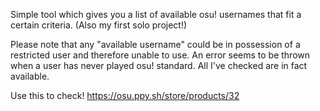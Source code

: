 Simple tool which gives you a list of available osu! usernames that fit a certain criteria. (Also my first solo project!)

Please note that any "available username" could be in possession of a restricted user and therefore unable to use.
An error seems to be thrown when a user has never played osu! standard. All I've checked are in fact available.

Use this to check! https://osu.ppy.sh/store/products/32
